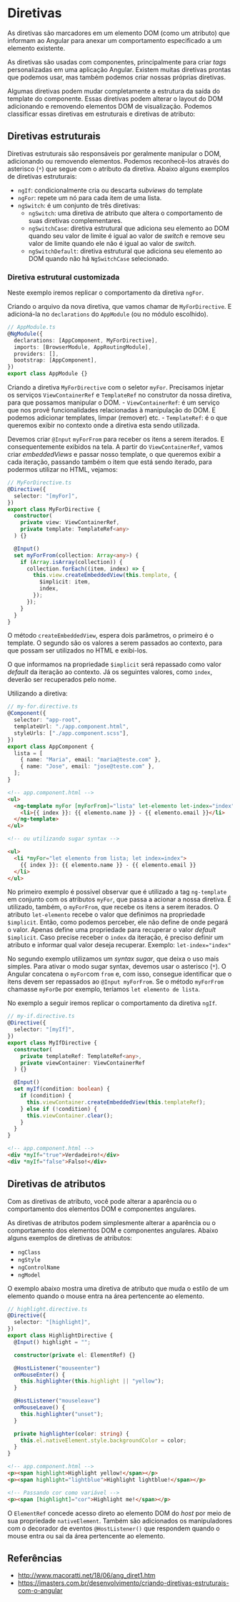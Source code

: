 # Diretivas

As diretivas são marcadores em um elemento DOM (como um atributo) que informam ao Angular para anexar um comportamento especificado a um elemento existente.

As diretivas são usadas com componentes, principalmente para criar _tags_ personalizadas em uma aplicação Angular. Existem muitas diretivas prontas que podemos usar, mas também podemos criar nossas próprias diretivas.

Algumas diretivas podem mudar completamente a estrutura da saída do template do componente. Essas diretivas podem alterar o layout do DOM adicionando e removendo elementos DOM de visualização. Podemos classificar essas diretivas em estruturais e diretivas de atributo:

## Diretivas estruturais

Diretivas estruturais são responsáveis por geralmente manipular o DOM, adicionando ou removendo elementos. Podemos reconhecê-los através do asterisco (`*`) que segue com o atributo da diretiva. Abaixo alguns exemplos de diretivas estruturais:

- `ngIf`: condicionalmente cria ou descarta _subviews_ do template
- `ngFor`: repete um nó para cada item de uma lista.
- `ngSwitch`: é um conjunto de três diretivas:
  - `ngSwitch`: uma diretiva de atributo que altera o comportamento de suas diretivas complementares.
  - `ngSwitchCase`: diretiva estrutural que adiciona seu elemento ao DOM quando seu valor de limite é igual ao valor de _switch_ e remove seu valor de limite quando ele não é igual ao valor de _switch_.
  - `ngSwitchDefault`: diretiva estrutural que adiciona seu elemento ao DOM quando não há `NgSwitchCase` selecionado.

### Diretiva estrutural customizada

Neste exemplo iremos replicar o comportamento da diretiva `ngFor`.

Criando o arquivo da nova diretiva, que vamos chamar de `MyForDirective`. E adicioná-la no `declarations` do `AppModule` (ou no módulo escolhido).

```ts
// AppModule.ts
@NgModule({
  declarations: [AppComponent, MyForDirective],
  imports: [BrowserModule, AppRoutingModule],
  providers: [],
  bootstrap: [AppComponent],
})
export class AppModule {}
```

Criando a diretiva `MyForDirective` com o seletor `myFor`. Precisamos injetar os serviços `ViewContainerRef` e `TemplateRef` no construtor da nossa diretiva, para que possamos manipular o DOM. - `ViewContainerRef`: é um serviço que nos provê funcionalidades relacionadas à manipulação do DOM. E podemos adicionar templates, limpar (remover) etc. - `TemplateRef`: é o que queremos exibir no contexto onde a diretiva esta sendo utilizada.

Devemos criar `@Input` `myForFrom` para receber os itens a serem iterados. E consequentemente exibidos na tela. A partir do `ViewContainerRef`, vamos criar _embeddedViews_ e passar nosso template, o que queremos exibir a cada iteração, passando também o item que está sendo iterado, para podermos utilizar no HTML, vejamos:

```ts
// MyForDirective.ts
@Directive({
  selector: "[myFor]",
})
export class MyForDirective {
  constructor(
    private view: ViewContainerRef,
    private template: TemplateRef<any>
  ) {}

  @Input()
  set myForFrom(collection: Array<any>) {
    if (Array.isArray(collection)) {
      collection.forEach((item, index) => {
        this.view.createEmbeddedView(this.template, {
          $implicit: item,
          index,
        });
      });
    }
  }
}
```

O método `createEmbeddedView`, espera dois parâmetros, o primeiro é o template. O segundo são os valores a serem passados ao contexto, para que possam ser utilizados no HTML e exibi-los.

O que informamos na propriedade `$implicit` será repassado como valor _default_ da iteração ao contexto. Já os seguintes valores, como `index`, deverão ser recuperados pelo nome.

Utilizando a diretiva:

```ts
// my-for.directive.ts
@Component({
  selector: "app-root",
  templateUrl: "./app.component.html",
  styleUrls: ["./app.component.scss"],
})
export class AppComponent {
  lista = [
    { name: "Maria", email: "maria@teste.com" },
    { name: "Jose", email: "jose@teste.com" },
  ];
}
```

```html
<!-- app.component.html -->
<ul>
  <ng-template myFor [myForFrom]="lista" let-elemento let-index="index">
    <li>{{ index }}: {{ elemento.name }} - {{ elemento.email }}</li>
  </ng-template>
</ul>

<!-- ou utilizando sugar syntax -->

<ul>
  <li *myFor="let elemento from lista; let index=index">
    {{ index }}: {{ elemento.name }} - {{ elemento.email }}
  </li>
</ul>
```

No primeiro exemplo é possivel observar que é utilizado a tag `ng-template` em conjunto com os atributos `myFor`, que passa a acionar a nossa diretiva. É utilizado, também, o `myForFrom`, que recebe os itens a serem iterados. O atributo `let-elemento` recebe o valor que definimos na propriedade `$implicit`. Então, como podemos perceber, ele não define de onde pegará o valor. Apenas define uma propriedade para recuperar o valor _default_ `$implicit`. Caso precise receber o `index` da iteração, é preciso definir um atributo e informar qual valor deseja recuperar. Exemplo: `let-index="index"`

No segundo exemplo utilizamos um _syntax sugar_, que deixa o uso mais simples. Para ativar o modo sugar syntax, devemos usar o asterisco (`*`). O Angular concatena o `myFor`com `from` e, com isso, consegue identificar que o itens devem ser repassados ao `@Input myForFrom`. Se o método `myForFrom` chamasse `myForDe` por exemplo, teríamos `let elemento de lista`.

No exemplo a seguir iremos replicar o comportamento da diretiva `ngIf`.

```ts
// my-if.directive.ts
@Directive({
  selector: "[myIf]",
})
export class MyIfDirective {
  constructor(
    private templateRef: TemplateRef<any>,
    private viewContainer: ViewContainerRef
  ) {}

  @Input()
  set myIf(condition: boolean) {
    if (condition) {
      this.viewContainer.createEmbeddedView(this.templateRef);
    } else if (!condition) {
      this.viewContainer.clear();
    }
  }
}
```

```html
<!-- app.component.html -->
<div *myIf="true">Verdadeiro!</div>
<div *myIf="false">Falso!</div>
```

## Diretivas de atributos

Com as diretivas de atributo, você pode alterar a aparência ou o comportamento dos elementos DOM e componentes angulares.

As diretivas de atributos podem simplesmente alterar a aparência ou o comportamento dos elementos DOM e componentes angulares. Abaixo alguns exemplos de diretivas de atributos:

- `ngClass`
- `ngStyle`
- `ngControlName`
- `ngModel`

O exemplo abaixo mostra uma diretiva de atributo que muda o estilo de um elemento quando o mouse entra na área pertencente ao elemento.

```ts
// highlight.directive.ts
@Directive({
  selector: "[highlight]",
})
export class HighlightDirective {
  @Input() highlight = "";

  constructor(private el: ElementRef) {}

  @HostListener("mouseenter")
  onMouseEnter() {
    this.highlighter(this.highlight || "yellow");
  }

  @HostListener("mouseleave")
  onMouseLeave() {
    this.highlighter("unset");
  }

  private highlighter(color: string) {
    this.el.nativeElement.style.backgroundColor = color;
  }
}
```

```html
<!-- app.component.html -->
<p><span highlight>Highlight yellow!</span></p>
<p><span highlight="lightblue">Highlight lightblue!</span></p>

<!-- Passando cor como variável -->
<p><span [highlight]="cor">Highlight me!</span></p>
```

O `ElementRef` concede acesso direto ao elemento DOM do _host_ por meio de sua propriedade `nativeElement`. Também são adicionados os manipuladores com o decorador de eventos `@HostListener()` que respondem quando o mouse entra ou sai da área pertencente ao elemento.

## Referências

- <http://www.macoratti.net/18/06/ang_diret1.htm>
- <https://imasters.com.br/desenvolvimento/criando-diretivas-estruturais-com-o-angular>
